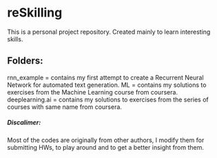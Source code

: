 # reSkilling
This is a personal project repository. Created mainly to learn interesting skills.

## Folders:
rnn_example = contains my first attempt to create a Recurrent Neural Network for automated text generation. 
ML = contains my solutions to exercises from the Machine Learning course from coursera.  
deeplearning.ai = contains my solutions to exercises from the series of courses with same name from coursera.

##### Discalimer:
Most of the codes are originally from other authors, I modify them for submitting HWs, to play around and to get a better insight from them. 
